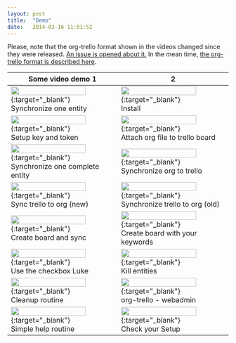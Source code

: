 ```yaml
---
layout: post
title:  "Demo"
date:   2014-03-16 11:01:52
---
```



Please, note that the org-trello format shown in the videos changed since they were released.
[An issue is opened about it.](https://github.com/org-trello/org-trello/issues/136)
In the mean time, [the org-trello format is described here](http://org-trello.github.io/usage.html#format).


Some video demo 1                                                                                             | 2
--------------------------------------------------------------------------------------------------------------|-----------------------------------------------------------------------------------
[<img style="width:85%" src="https://i1.ytimg.com/vi/ILPs74L5LFU/0.jpg" />](http://youtu.be/ILPs74L5LFU){:target="_blank"} <br /> Synchronize one entity | [<img style="width:85%" src="https://i1.ytimg.com/vi/e3NzllAHbHY/0.jpg" />](http://youtu.be/e3NzllAHbHY){:target="_blank"} <br /> Install
[<img style="width:85%" src="https://i1.ytimg.com/vi/ReUp1Wn5scc/0.jpg" />](http://youtu.be/ReUp1Wn5scc){:target="_blank"} <br /> Setup key and token    | [<img style="width:85%" src="https://i1.ytimg.com/vi/2PT8K1HG-eY/0.jpg" />](http://youtu.be/2PT8K1HG-eY){:target="_blank"} <br /> Attach org file to trello board
[<img style="width:85%" src="https://i1.ytimg.com/vi/H8DXm5BLaD0/0.jpg" />](http://youtu.be/H8DXm5BLaD0){:target="_blank"} <br /> Synchronize one complete entity | [<img style="width:85%" src="https://i1.ytimg.com/vi/d6SATWzhQhs/0.jpg" />](http://youtu.be/d6SATWzhQhs){:target="_blank"} <br /> Synchronize org to trello
[<img style="width:85%" src="https://i1.ytimg.com/vi/taIiWD-_zKY/0.jpg" />](http://youtu.be/taIiWD-_zKY){:target="_blank"} <br /> Sync trello to org (new) | [<img style="width:85%" src="https://i1.ytimg.com/vi/-ldo8gvhaTY/0.jpg" />](http://youtu.be/-ldo8gvhaTY){:target="_blank"} <br /> Synchronize trello to org (old)
[<img style="width:85%" src="https://i1.ytimg.com/vi/6k4zRm6t8ZY/0.jpg" />](http://youtu.be/6k4zRm6t8ZY){:target="_blank"} <br /> Create board and sync | [<img style="width:85%" src="https://i1.ytimg.com/vi/1UYYXjCwshs/0.jpg" />](http://youtu.be/1UYYXjCwshs){:target="_blank"} <br /> Create board with your keywords
[<img style="width:85%" src="https://i1.ytimg.com/vi/Sc9EUW67I7A/0.jpg" />](http://youtu.be/Sc9EUW67I7A){:target="_blank"} <br /> Use the checkbox Luke | [<img style="width:85%" src="https://i1.ytimg.com/vi/Cz0JikxKx4I/0.jpg" />](http://youtu.be/Cz0JikxKx4I){:target="_blank"} <br /> Kill entities
[<img style="width:85%" src="https://i1.ytimg.com/vi/Wp7BXF3m9rA/0.jpg" />](http://youtu.be/Wp7BXF3m9rA){:target="_blank"} <br /> Cleanup routine | [<img style="width:85%" src="https://i1.ytimg.com/vi/dp8S7VTwHCc/0.jpg" />](http://youtu.be/dp8S7VTwHCc){:target="_blank"} <br /> org-trello - webadmin
[<img style="width:85%" src="https://i1.ytimg.com/vi/g-lW0lDFU5Y/0.jpg" />](http://youtu.be/g-lW0lDFU5Y){:target="_blank"} <br /> Simple help routine | [<img style="width:85%" src="https://i1.ytimg.com/vi/1UYYXjCwshs/0.jpg" />](http://youtu.be/2OlmPMwtCAs){:target="_blank"} <br /> Check your Setup
